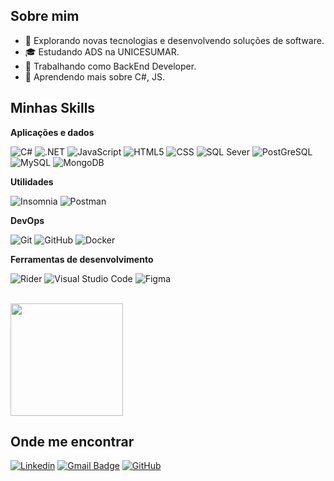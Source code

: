 ## Sobre mim

- 🤔 Explorando novas tecnologias e desenvolvendo soluções de software.
- 🎓 Estudando ADS na UNICESUMAR.
- 💼 Trabalhando como BackEnd Developer.
- 🌱 Aprendendo mais sobre C#, JS.

## Minhas Skills

**Aplicações e dados**

![C#](https://img.shields.io/badge/C%23-239120?style=for-the-badge&logo=c-sharp&logoColor=white)
![.NET](https://img.shields.io/badge/.NET-5C2D91?style=for-the-badge&logo=.net&logoColor=white)
![JavaScript](https://img.shields.io/badge/-JavaScript-333333?style=flat&logo=javascript)
![HTML5](https://img.shields.io/badge/-HTML5-333333?style=flat&logo=HTML5)
![CSS](https://img.shields.io/badge/-CSS-333333?style=flat&logo=CSS3&logoColor=1572B6)
![SQL Sever](https://img.shields.io/badge/Microsoft_SQL_Server-CC2927?style=for-the-badge&logo=microsoft-sql-server&logoColor=white)
![PostGreSQL](https://img.shields.io/badge/PostgreSQL-316192?style=for-the-badge&logo=postgresql&logoColor=white)
![MySQL](https://img.shields.io/badge/-MySQL-333333?style=flat&logo=mysql)
![MongoDB](https://img.shields.io/badge/MongoDB-4EA94B?style=for-the-badge&logo=mongodb&logoColor=white)

**Utilidades**

![Insomnia](https://img.shields.io/badge/-Insomnia-333333?style=flat&logo=insomnia)
![Postman](https://img.shields.io/badge/-Postman-333333?style=flat&logo=postman)

**DevOps**

![Git](https://img.shields.io/badge/-Git-333333?style=flat&logo=git)
![GitHub](https://img.shields.io/badge/-GitHub-333333?style=flat&logo=github)
![Docker](https://img.shields.io/badge/-Docker-333333?style=flat&logo=docker)

**Ferramentas de desenvolvimento**

![Rider](https://img.shields.io/badge/-Rider-333333?style=flat&logo=rider&logoColor=00000)
![Visual Studio Code](https://img.shields.io/badge/-Visual%20Studio%20Code-333333?style=flat&logo=visual-studio-code&logoColor=007ACC)
![Figma](https://img.shields.io/badge/-Figma-333333?style=flat&logo=figma&logoColor=007ACC)

<br/>

<a href="https://github.com/ocainadev" title="Perfil do Cainã">
  <img height="180em" src="https://github-readme-stats.vercel.app/api?username=ocainadev&theme=dracula&show_icons=true" />
</a>

## Onde me encontrar

[![Linkedin](https://img.shields.io/badge/-Cainã-blue?style=flat-square&logo=Linkedin&logoColor=white&link=LINK-DO-SEU-LINKEDIN)](https://www.linkedin.com/in/ocainadev/)
[![Gmail Badge](https://img.shields.io/badge/-ocainadev@gmail.com-006bed?style=flat-square&logo=Gmail&logoColor=white&link=mailto:SEU-EMAIL)](mailto:ocainasantos@gmail.com)
[![GitHub](https://img.shields.io/github/followers/ocainadev?label=follow&style=social)](https://github.com/ocainadev)
